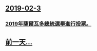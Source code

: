 ## [2019-02-3](/zh/news/2019/02/3/index.md)

### [2019年薩爾瓦多總統選舉進行投票。 ](/zh/news/2019/02/3/2019年薩爾瓦多總統選舉進行投票.md)
## [前一天...](/zh/news/2019/02/2/index.md)

